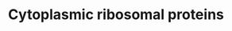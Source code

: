 ---
annotations:
- id: PW:0001066
  parent: regulatory pathway
  type: Pathway Ontology
  value: ribosome biogenesis pathway
authors:
- Kdahlquist
- MaintBot
- MartijnVanIersel
- Khanspers
- Christine Chichester
- AlexanderPico
- Eweitz
- Egonw
citedin:
- link: PMC8860091
  title: The m6A(m)-independent role of FTO in regulating WNT signaling pathways (2022)
- link: PMC8751594
  title: DNA methylation of ARHGAP30 is negatively associated with ARHGAP30 expression
    in lung adenocarcinoma, which reduces tumor immunity and is detrimental to patient
    survival (2021)
- link: PMC8287703
  title: 'Transcriptomic changes in peripheral blood mononuclear cells with weight
    loss: systematic literature review and primary data synthesis (2021)'
- link: PMC7339012
  title: Hematopoietic stem-cell senescence and myocardial repair - Coronary artery
    disease genotype/phenotype analysis of post-MI myocardial regeneration response
    induced by CABG/CD133+ bone marrow hematopoietic stem cell treatment in RCT PERFECT
    Phase 3 (2020)
- link: PMC7272425
  title: Skeletal muscle reprogramming by breast cancer regardless of treatment history
    or tumor molecular subtype (2020)
- link: PMC6695383
  title: Long-term cardiovascular disorders in the STOX1 mouse model of preeclampsia
    (2019)
- link: PMC9519890
  title: 'Tissue-specific pathway activities: A retrospective analysis in COVID-19
    patients (2022)'
- link: 10.1016/j.placenta.2024.06.005
  title: Comparative proteomics analysis of decidua reveals altered RNA processing
    and impaired ribosome function in recurrent pregnancy loss (2024)
- link: 10.1186/s40001-024-01951-z
  title: 'Non-dialyzable uremic toxins and renal tubular cell damage in CKD patients:
    a systems biology approach (2024)'
- link: 10.7554/eLife.91729.3
  title: Single-cell ‘omic profiles of human aortic endothelial cells in vitro and
    human atherosclerotic lesions ex vivo reveal heterogeneity of endothelial subtype
    and response to activating perturbations (2024)
- link: 10.3390/pathogens12111373
  title: Transcriptional Profiling of SARS-CoV-2-Infected Calu-3 Cells Reveals Immune-Related
    Signaling Pathways (2024)
communities:
- MetaKids
- ONTOX
description: The contents of this pathway represents the ribosomal proteins involved
  in translation.  Proteins on this pathway have targeted assays available via the
  [CPTAC Assay Portal](https://assays.cancer.gov/available_assays?wp_id=WP477)
last-edited: 2025-03-03
ndex: e5708649-8b60-11eb-9e72-0ac135e8bacf
organisms:
- Homo sapiens
redirect_from:
- /index.php/Pathway:WP477
- /instance/WP477
- /instance/WP477_r137472
revision: r137472
schema-jsonld:
- '@context': https://schema.org/
  '@id': https://wikipathways.github.io/pathways/WP477.html
  '@type': Dataset
  creator:
    '@type': Organization
    name: WikiPathways
  description: The contents of this pathway represents the ribosomal proteins involved
    in translation.  Proteins on this pathway have targeted assays available via the
    [CPTAC Assay Portal](https://assays.cancer.gov/available_assays?wp_id=WP477)
  keywords:
  - FAU
  - MRPL19
  - RPL10
  - RPL10A
  - RPL11
  - RPL12
  - RPL13
  - RPL13A
  - RPL14
  - RPL15
  - RPL17
  - RPL18
  - RPL18A
  - RPL19
  - RPL21
  - RPL22
  - RPL23
  - RPL23A
  - RPL24
  - RPL26
  - RPL27
  - RPL27A
  - RPL28
  - RPL29
  - RPL3
  - RPL30
  - RPL31
  - RPL32
  - RPL34
  - RPL35
  - RPL35A
  - RPL36
  - RPL36A
  - RPL37
  - RPL37A
  - RPL38
  - RPL39
  - RPL3L
  - RPL4
  - RPL41
  - RPL5
  - RPL6
  - RPL7
  - RPL7A
  - RPL8
  - RPL9
  - RPLP0
  - RPLP1
  - RPLP2
  - RPS10
  - RPS11
  - RPS12
  - RPS13
  - RPS14
  - RPS15
  - RPS15A
  - RPS16
  - RPS17
  - RPS18
  - RPS19
  - RPS2
  - RPS20
  - RPS21
  - RPS23
  - RPS24
  - RPS25
  - RPS26
  - RPS27
  - RPS27A
  - RPS28
  - RPS29
  - RPS3
  - RPS3A
  - RPS4X
  - RPS4Y1
  - RPS5
  - RPS6
  - RPS6KA1
  - RPS6KA2
  - RPS6KA3
  - RPS6KA6
  - RPS6KB1
  - RPS6KB2
  - RPS7
  - RPS8
  - RPS9
  - RPSA
  - Small (40S) Subunit
  - UBA52
  license: CC0
  name: Cytoplasmic ribosomal proteins
seo: CreativeWork
title: Cytoplasmic ribosomal proteins
wpid: WP477
---